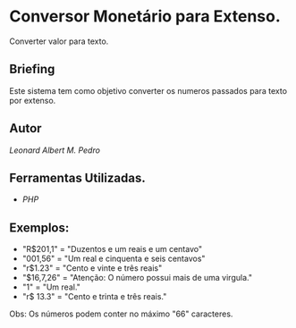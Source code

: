 # Conversor Monetário para Extenso.

Converter valor para texto.

## Briefing
Este sistema tem como objetivo converter os numeros passados para texto por extenso.

## Autor
_Leonard Albert M. Pedro_

## Ferramentas Utilizadas.
 * _PHP_


## Exemplos:
 * "R$201,1"  = "Duzentos e um reais e um centavo"
 * "001,56"   = "Um real e cinquenta e seis centavos"
 * "r$1.23"   = "Cento e vinte e três reais"
 * "$16,7,26" = "Atenção: O número possui mais de uma virgula."
 * "1" = "Um real."
 * "r$ 13.3" = "Cento e trinta e três reais."

Obs: Os números podem conter no máximo "66" caracteres.

